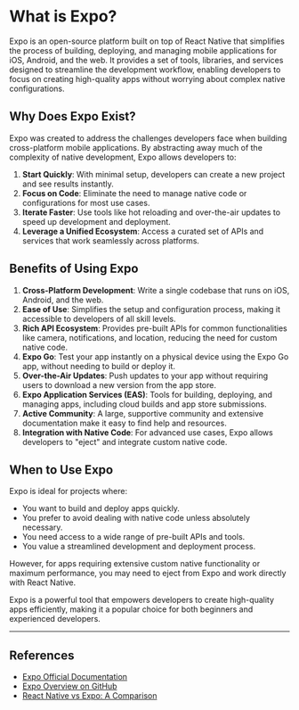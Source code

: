 # What is Expo?

Expo is an open-source platform built on top of React Native that simplifies the process of building, deploying, and managing mobile applications for iOS, Android, and the web. It provides a set of tools, libraries, and services designed to streamline the development workflow, enabling developers to focus on creating high-quality apps without worrying about complex native configurations.

## Why Does Expo Exist?

Expo was created to address the challenges developers face when building cross-platform mobile applications. By abstracting away much of the complexity of native development, Expo allows developers to:

1. **Start Quickly**: With minimal setup, developers can create a new project and see results instantly.
2. **Focus on Code**: Eliminate the need to manage native code or configurations for most use cases.
3. **Iterate Faster**: Use tools like hot reloading and over-the-air updates to speed up development and deployment.
4. **Leverage a Unified Ecosystem**: Access a curated set of APIs and services that work seamlessly across platforms.

## Benefits of Using Expo

1. **Cross-Platform Development**: Write a single codebase that runs on iOS, Android, and the web.
2. **Ease of Use**: Simplifies the setup and configuration process, making it accessible to developers of all skill levels.
3. **Rich API Ecosystem**: Provides pre-built APIs for common functionalities like camera, notifications, and location, reducing the need for custom native code.
4. **Expo Go**: Test your app instantly on a physical device using the Expo Go app, without needing to build or deploy it.
5. **Over-the-Air Updates**: Push updates to your app without requiring users to download a new version from the app store.
6. **Expo Application Services (EAS)**: Tools for building, deploying, and managing apps, including cloud builds and app store submissions.
7. **Active Community**: A large, supportive community and extensive documentation make it easy to find help and resources.
8. **Integration with Native Code**: For advanced use cases, Expo allows developers to "eject" and integrate custom native code.

## When to Use Expo

Expo is ideal for projects where:

- You want to build and deploy apps quickly.
- You prefer to avoid dealing with native code unless absolutely necessary.
- You need access to a wide range of pre-built APIs and tools.
- You value a streamlined development and deployment process.

However, for apps requiring extensive custom native functionality or maximum performance, you may need to eject from Expo and work directly with React Native.

Expo is a powerful tool that empowers developers to create high-quality apps efficiently, making it a popular choice for both beginners and experienced developers.

---

## References

- [Expo Official Documentation](https://docs.expo.dev/)
- [Expo Overview on GitHub](https://github.com/expo/expo)
- [React Native vs Expo: A Comparison](https://blog.logrocket.com/react-native-vs-expo/)